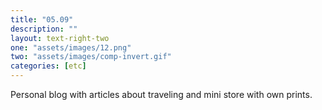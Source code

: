 ```yaml
---
title: "05.09"
description: ""
layout: text-right-two
one: "assets/images/12.png"
two: "assets/images/comp-invert.gif"
categories: [etc]
---
```


Personal blog with articles about traveling and mini store with own prints.
